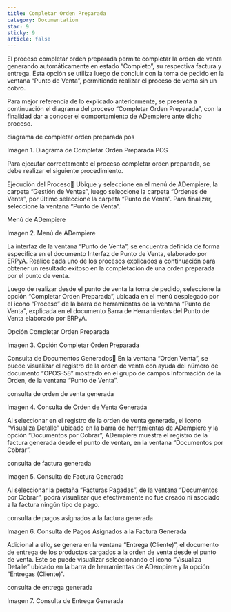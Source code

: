 ```yaml
---
title: Completar Orden Preparada
category: Documentation
star: 9
sticky: 9
article: false
---
```


El proceso completar orden preparada permite completar la orden de venta generando automáticamente en estado “Completo”, su respectiva factura y entrega. Esta opción se utiliza luego de concluir con la toma de pedido en la ventana “Punto de Venta”, permitiendo realizar el proceso de venta sin un cobro.

Para mejor referencia de lo explicado anteriormente, se presenta a continuación el diagrama del proceso “Completar Orden Preparada”, con la finalidad dar a conocer el comportamiento de ADempiere ante dicho proceso.

diagrama de completar orden preparada pos

Imagen 1. Diagrama de Completar Orden Preparada POS

Para ejecutar correctamente el proceso completar orden preparada, se debe realizar el siguiente procedimiento.

Ejecución del Proceso
Ubique y seleccione en el menú de ADempiere, la carpeta “Gestión de Ventas”, luego seleccione la carpeta “Órdenes de Venta”, por último seleccione la carpeta “Punto de Venta”. Para finalizar, seleccione la ventana “Punto de Venta”.

Menú de ADempiere

Imagen 2. Menú de ADempiere

La interfaz de la ventana “Punto de Venta”, se encuentra definida de forma específica en el documento Interfaz de Punto de Venta, elaborado por ERPyA. Realice cada uno de los procesos explicados a continuación para obtener un resultado exitoso en la completación de una orden preparada por el punto de venta.

Luego de realizar desde el punto de venta la toma de pedido, seleccione la opción “Completar Orden Preparada”, ubicada en el menú desplegado por el icono “Proceso” de la barra de herramientas de la ventana “Punto de Venta”, explicada en el documento Barra de Herramientas del Punto de Venta elaborado por ERPyA.

Opción Completar Orden Preparada

Imagen 3. Opción Completar Orden Preparada

Consulta de Documentos Generados
En la ventana “Orden Venta”, se puede visualizar el registro de la orden de venta con ayuda del número de documento “OPOS-58” mostrado en el grupo de campos Información de la Orden, de la ventana “Punto de Venta”.

consulta de orden de venta generada

Imagen 4. Consulta de Orden de Venta Generada

Al seleccionar en el registro de la orden de venta generada, el icono “Visualiza Detalle” ubicado en la barra de herramientas de ADempiere y la opción “Documentos por Cobrar”, ADempiere muestra el registro de la factura generada desde el punto de ventan, en la ventana “Documentos por Cobrar”.

consulta de factura generada

Imagen 5. Consulta de Factura Generada

Al seleccionar la pestaña “Facturas Pagadas”, de la ventana “Documentos por Cobrar”, podrá visualizar que efectivamente no fue creado ni asociado a la factura ningún tipo de pago.

consulta de pagos asignados a la factura generada

Imagen 6. Consulta de Pagos Asignados a la Factura Generada

Adicional a ello, se genera en la ventana “Entrega (Cliente)”, el documento de entrega de los productos cargados a la orden de venta desde el punto de venta. Este se puede visualizar seleccionando el icono “Visualiza Detalle” ubicado en la barra de herramientas de ADempiere y la opción “Entregas (Cliente)”.

consulta de entrega generada

Imagen 7. Consulta de Entrega Generada

